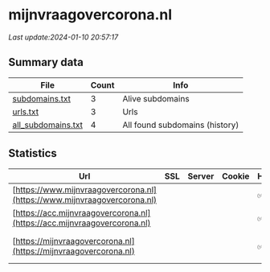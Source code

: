 # mijnvraagovercorona.nl
*Last update:2024-01-10 20:57:17*
## Summary data
| File       | Count | Info |
|------------|-------|------|
|[subdomains.txt](/data/mijnvraagovercorona/subdomains.txt)|3|Alive subdomains|
|[urls.txt](/data/mijnvraagovercorona/urls.txt)|3|Urls|
|[all_subdomains.txt](/data/mijnvraagovercorona/all_subdomains.txt)|4|All found subdomains (history)|
## Statistics
| Url | SSL | Server | Cookie | HSTS | CSP | XFO | XXP | RP | Tech |
|------------|-------|------|------|------|------|------|------|------|------|
|[https://www.mijnvraagovercorona.nl](https://www.mijnvraagovercorona.nl)| | | |:white_check_mark: |:warning: |:white_check_mark: |:white_check_mark: |:white_check_mark: ||
|[https://acc.mijnvraagovercorona.nl](https://acc.mijnvraagovercorona.nl)| | | |:white_check_mark: | | | |:white_check_mark: |Basic HSTS|
|[https://mijnvraagovercorona.nl](https://mijnvraagovercorona.nl)| | | |:white_check_mark: |:warning: |:white_check_mark: |:white_check_mark: |:white_check_mark: |Apache Tomcat Astro:...|
